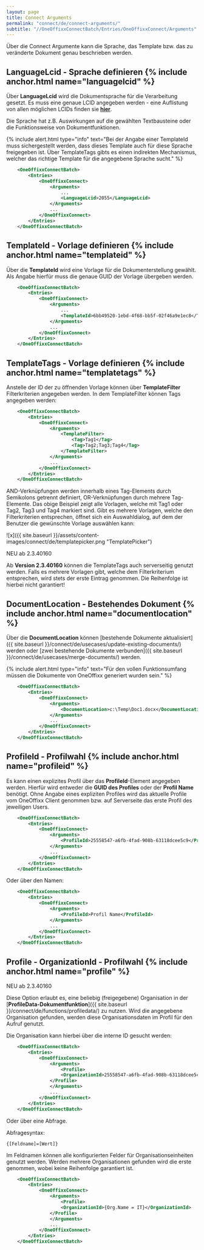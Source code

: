 ```yaml
---
layout: page
title: Connect Arguments
permalink: "connect/de/connect-arguments/"
subtitle: "//OneOffixxConnectBatch/Entries/OneOffixxConnect/Arguments"
---
```


Über die Connect Argumente kann die Sprache, das Template bzw. das zu veränderte Dokument genau beschrieben werden.

## LanguageLcid - Sprache definieren {% include anchor.html name="languagelcid" %}

Über __LanguageLcid__ wird die Dokumentsprache für die Verarbeitung gesetzt. Es muss eine genaue LCID angegeben werden - eine Auflistung von allen möglichen LCIDs finden sie [__hier__](https://msdn.microsoft.com/de-ch/goglobal/bb964664.aspx).

Die Sprache hat z.B. Auswirkungen auf die gewählten Textbausteine oder die Funktionsweise von Dokumentfunktionen.

{% include alert.html type="info" text="Bei der Angabe einer TemplateId muss sichergestellt werden, dass dieses Template auch für diese Sprache freigegeben ist. Über TemplateTags gibts es einen indirekten Mechanismus, welcher das richtige Template für die angegebene Sprache sucht." %}

```xml
    <OneOffixxConnectBatch>
    	<Entries>
    		<OneOffixxConnect>
    			<Arguments>
    				...
    				<LanguageLcid>2055</LanguageLcid>
    			</Arguments>
    			...
    		</OneOffixxConnect>
    	</Entries>
    </OneOffixxConnectBatch>
```

## TemplateId - Vorlage definieren {% include anchor.html name="templateid" %}
	
Über die __TemplateId__ wird eine Vorlage für die Dokumenterstellung gewählt. Als Angabe hierfür muss die genaue GUID der Vorlage übergeben werden.

```xml
    <OneOffixxConnectBatch>
    	<Entries>
    		<OneOffixxConnect>
    			<Arguments>
    				...
    				<TemplateId>6bb49520-1ebd-4f68-bb5f-02f46a9e1ec8</TemplateId>
    			</Arguments>
    			...
    		</OneOffixxConnect>
    	</Entries>
    </OneOffixxConnectBatch>
``` 

## TemplateTags - Vorlage definieren {% include anchor.html name="templatetags" %}
	
Anstelle der ID der zu öffnenden Vorlage können über __TemplateFilter__ Filterkriterien angegeben werden. In dem TemplateFilter können Tags angegeben werden:

```xml
    <OneOffixxConnectBatch>
    	<Entries>
    		<OneOffixxConnect>
    			<Arguments>
    				<TemplateFilter>
    					<Tag>Tag1</Tag>
    					<Tag>Tag2;Tag3;Tag4</Tag>
    				</TemplateFilter>
    			</Arguments>
    			...
    		</OneOffixxConnect>
    	</Entries>
    </OneOffixxConnectBatch>
``` 

AND-Verknüpfungen werden innerhalb eines Tag-Elements durch Semikolons getrennt definiert, OR-Verknüpfungen durch mehrere Tag-Elemente. 
Das obige Beispiel zeigt alle Vorlagen, welche mit Tag1 oder Tag2, Tag3 und Tag4 markiert sind. 
Gibt es mehrere Vorlagen, welche den Filterkriterien entsprechen, öffnet sich ein Auswahldialog, auf dem der Benutzer die gewünschte Vorlage auswählen kann:

![x]({{ site.baseurl }}/assets/content-images/connect/de/templatepicker.png "TemplatePicker")

<span class="label label-info">NEU ab 2.3.40160</span>

Ab __Version 2.3.40160__ können die TemplateTags auch serverseitig genutzt werden. Falls es mehrere Vorlagen gibt, welche dem Filterkriterium entsprechen, wird stets der erste Eintrag genommen. Die Reihenfolge ist hierbei nicht garantiert!

## DocumentLocation - Bestehendes Dokument {% include anchor.html name="documentlocation" %}

Über die __DocumentLocation__ können [bestehende Dokumente aktualisiert]({{ site.baseurl }}/connect/de/usecases/update-existing-documents/) werden oder [zwei bestehende Dokumente verbunden]({{ site.baseurl }}/connect/de/usecases/merge-documents/) werden. 

{% include alert.html type="info" text="Für den vollen Funktionsumfang müssen die Dokumente von OneOffixx generiert wurden sein." %}

```xml
    <OneOffixxConnectBatch>
    	<Entries>
    		<OneOffixxConnect>
    			<Arguments>
    				<DocumentLocation>c:\Temp\Doc1.docx</DocumentLocation>
    			</Arguments>
    			...
    		</OneOffixxConnect>
    	</Entries>
    </OneOffixxConnectBatch>
``` 

## ProfileId - Profilwahl {% include anchor.html name="profileid" %}

Es kann einen explizites Profil über das __ProfileId__-Element angegeben werden. Hierfür wird entweder die __GUID des Profiles__ oder der __Profil Name__ benötigt. Ohne Angabe eines expliziten Profiles wird das aktuelle Profile vom OneOffixx Client genommen bzw. auf Serverseite das erste Profil des jeweiligen Users. 

```xml
    <OneOffixxConnectBatch>
    	<Entries>
    		<OneOffixxConnect>
    			<Arguments>
    				<ProfileId>25558547-a6fb-4fad-908b-63118dcee5c9</ProfileId>
    			</Arguments>
    			...
    		</OneOffixxConnect>
    	</Entries>
    </OneOffixxConnectBatch>
``` 

Oder über den Namen:

```xml
    <OneOffixxConnectBatch>
    	<Entries>
    		<OneOffixxConnect>
    			<Arguments>
    				<ProfileId>Profil Name</ProfileId>
    			</Arguments>
    			...
    		</OneOffixxConnect>
    	</Entries>
    </OneOffixxConnectBatch>
``` 

## Profile - OrganizationId - Profilwahl {% include anchor.html name="profile" %}

<span class="label label-info">NEU ab 2.3.40160</span>

Diese Option erlaubt es, eine beliebig (freigegebene) Organisation in der  [__ProfileData-Dokumentfunktion__]({{ site.baseurl }}/connect/de/functions/profiledata/) zu nutzen.
Wird die angegebene Organisation gefunden, werden diese Organisationsdaten im Profil für den Aufruf genutzt. 

Die Organisation kann hierbei über die interne ID gesucht werden:

```xml
    <OneOffixxConnectBatch>
    	<Entries>
    		<OneOffixxConnect>
    			<Arguments>
    				<Profile>
					<OrganizationId>25558547-a6fb-4fad-908b-63118dcee5c9</OrganizationId>
				</Profile>
    			</Arguments>
    			...
    		</OneOffixxConnect>
    	</Entries>
    </OneOffixxConnectBatch>
``` 

Oder über eine Abfrage. 

Abfragesyntax:

    {[Feldname]=[Wert]}

Im Feldnamen können alle konfigurierten Felder für Organisationseinheiten genutzt werden. Werden mehrere Organisationen gefunden wird die erste genommen, wobei keine Reihenfolge garantiert ist.

```xml
    <OneOffixxConnectBatch>
    	<Entries>
    		<OneOffixxConnect>
    			<Arguments>
    				<Profile>
					<OrganizationId>{Org.Name = IT}</OrganizationId>
				</Profile>
    			</Arguments>
    			...
    		</OneOffixxConnect>
    	</Entries>
    </OneOffixxConnectBatch>
``` 

